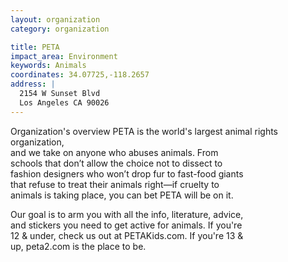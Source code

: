```yaml
---
layout: organization
category: organization

title: PETA
impact_area: Environment
keywords: Animals
coordinates: 34.07725,-118.2657
address: |
  2154 W Sunset Blvd
  Los Angeles CA 90026
---
```

Organization's overview
PETA is the world's largest animal rights organization,  
and we take on anyone who abuses animals. From  
schools that don’t allow the choice not to dissect to  
fashion designers who won’t drop fur to fast-food giants  
that refuse to treat their animals right—if cruelty to  
animals is taking place, you can bet PETA will be on it.  
 
Our goal is to arm you with all the info, literature, advice,  
and stickers you need to get active for animals. If you're  
12 & under, check us out at PETAKids.com. If you're 13 &  
up, peta2.com is the place to be.